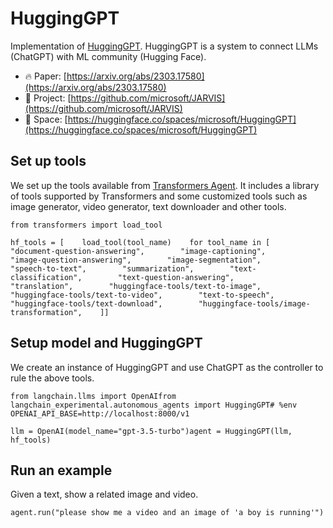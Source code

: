 HuggingGPT
==========

Implementation of [HuggingGPT](https://github.com/microsoft/JARVIS). HuggingGPT is a system to connect LLMs (ChatGPT) with ML community (Hugging Face).

*   🔥 Paper: [https://arxiv.org/abs/2303.17580](https://arxiv.org/abs/2303.17580)
*   🚀 Project: [https://github.com/microsoft/JARVIS](https://github.com/microsoft/JARVIS)
*   🤗 Space: [https://huggingface.co/spaces/microsoft/HuggingGPT](https://huggingface.co/spaces/microsoft/HuggingGPT)

Set up tools[](#set-up-tools "Direct link to Set up tools")
------------------------------------------------------------

We set up the tools available from [Transformers Agent](https://huggingface.co/docs/transformers/transformers_agents#tools). It includes a library of tools supported by Transformers and some customized tools such as image generator, video generator, text downloader and other tools.

    from transformers import load_tool

    hf_tools = [    load_tool(tool_name)    for tool_name in [        "document-question-answering",        "image-captioning",        "image-question-answering",        "image-segmentation",        "speech-to-text",        "summarization",        "text-classification",        "text-question-answering",        "translation",        "huggingface-tools/text-to-image",        "huggingface-tools/text-to-video",        "text-to-speech",        "huggingface-tools/text-download",        "huggingface-tools/image-transformation",    ]]

Setup model and HuggingGPT[](#setup-model-and-hugginggpt "Direct link to Setup model and HuggingGPT")
------------------------------------------------------------------------------------------------------

We create an instance of HuggingGPT and use ChatGPT as the controller to rule the above tools.

    from langchain.llms import OpenAIfrom langchain_experimental.autonomous_agents import HuggingGPT# %env OPENAI_API_BASE=http://localhost:8000/v1

    llm = OpenAI(model_name="gpt-3.5-turbo")agent = HuggingGPT(llm, hf_tools)

Run an example[](#run-an-example "Direct link to Run an example")
------------------------------------------------------------------

Given a text, show a related image and video.

    agent.run("please show me a video and an image of 'a boy is running'")